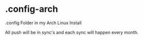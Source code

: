 # .config-arch
 .config Folder in my Arch Linux Install

 All push will be in sync's and each sync will happen every month.
